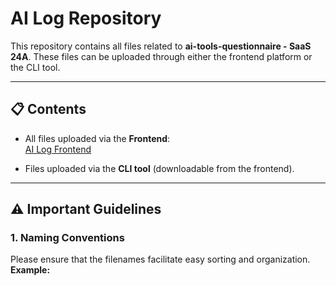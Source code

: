 # AI Log Repository

This repository contains all files related to **ai-tools-questionnaire - SaaS 24A**. These files can be uploaded through either the frontend platform or the CLI tool.

---

## 📋 Contents

- All files uploaded via the **Frontend**:  
  [AI Log Frontend](https://ailog.softlab.ntua.gr/)
  
- Files uploaded via the **CLI tool** (downloadable from the frontend).

---

## ⚠️ Important Guidelines

### 1. Naming Conventions  
Please ensure that the filenames facilitate easy sorting and organization.  
**Example:**  
